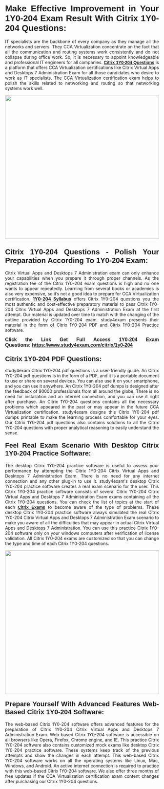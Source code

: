 <h1 style="text-align: justify;"><strong><span style="font-family:Lucida Sans Unicode,Lucida Grande,sans-serif;">Make Effective Improvement in Your 1Y0-204 Exam Result With Citrix 1Y0-204 Questions:</span></strong></h1>

<p style="text-align: justify;">IT specialists are the backbone of every company as they manage all the networks and servers. They CCA Virtualization concentrate on the fact that all the communication and routing systems work consistently and do not collapse during office work. So, it is necessary to appoint knowledgeable and professional IT engineers for all companies. <a href="https://www.study4exam.com/citrix/free-1y0-204-questions"><span style="font-family:Verdana,Geneva,sans-serif;"><strong>Citrix 1Y0-204 Questions</strong></span></a> is a platform that offers CCA Virtualization certifications like Citrix Virtual Apps and Desktops 7 Administration Exam for all those candidates who desire to work as IT specialists. The CCA Virtualization certification exam helps to polish the skills related to networking and routing so that networking systems work well.</p>

<p style="text-align: justify;"><a href="https://www.study4exam.com/citrix/1y0-204"><img alt="" src="https://www.thequestionanswers.com/wp-content/uploads/2022/02/Study4Exam-Cert-Exams-Questions.webp" style="width: 100%; height: 470px;" /></a></p>

<h2 style="text-align: justify;"><strong><span style="font-size:24px;"><span style="font-family:Lucida Sans Unicode,Lucida Grande,sans-serif;">Citrix 1Y0-204 Questions - Polish Your Preparation According To 1Y0-204 Exam:</span></span></strong></h2>

<p style="text-align: justify;">Citrix Virtual Apps and Desktops 7 Administration exam can only enhance your capabilities when you prepare it through proper channels. As the registration fee of the Citrix 1Y0-204 exam questions is high and no one wants to appear repeatedly. Learning from several books or academies is also very expensive, so it’s not a good idea to prepare for CCA Virtualization certification. <a href="https://www.study4exam.com/citrix/syllabus/1y0-204"><strong>1Y0-204 Syllabus</strong></a> offers Citrix 1Y0-204 questions you the most authentic and cost-effective preparatory material to pass Citrix 1Y0-204 Citrix Virtual Apps and Desktops 7 Administration Exam at the first attempt. Our material is updated over time to match with the changing of the outline provided by Citrix 1Y0-204 exam. study4exam presents their material in the form of Citrix 1Y0-204 PDF and Citrix 1Y0-204 Practice software.</p>

<p style="text-align: justify;"><strong><span style="font-size:16px;"><span style="font-family:Lucida Sans Unicode,Lucida Grande,sans-serif;">Click the Link Get Full Access 1Y0-204 Exam Questions: <a href="https://www.study4exam.com/citrix/1y0-204">https://www.study4exam.com/citrix/1y0-204</a></span></span></strong></p>

<h3 style="text-align: justify;"><span style="font-size:22px;"><strong><span style="font-family:Lucida Sans Unicode,Lucida Grande,sans-serif;">Citrix 1Y0-204 PDF Questions:</span></strong></span></h3>

<p style="text-align: justify;">study4exam Citrix 1Y0-204 pdf questions is a user-friendly guide. An Citrix 1Y0-204 pdf questions is in the form of a PDF, and it is a portable document to use or share on several devices. You can also use it on your smartphone, and you can use it anywhere. An Citrix 1Y0-204 pdf dumps is designed after the feedback of 90000 professionals from all around the globe. There is no need for installation and an internet connection, and you can use it right after purchase. An Citrix 1Y0-204 questions contains all the necessary problems which appeared in the past or may appear in the future CCA Virtualization certification. study4exam designs this Citrix 1Y0-204 pdf dumps printable to make the learning process comfortable for your eyes. Our Citrix 1Y0-204 pdf questions also contains solutions to all the Citrix 1Y0-204 questions with proper analytical reasoning to easily understand the sense.</p>

<h4 style="text-align: justify;"><strong><span style="font-size:22px;"><span style="font-family:Lucida Sans Unicode,Lucida Grande,sans-serif;">Feel Real Exam Scenario With Desktop Citrix 1Y0-204 Practice Software:</span></span></strong></h4>

<p style="text-align: justify;">The desktop Citrix 1Y0-204 practice software is useful to assess your performance by attempting the Citrix 1Y0-204 Citrix Virtual Apps and Desktops 7 Administration Exam. There is no need for any internet connection and any other plug-in to use it. study4exam's desktop Citrix 1Y0-204 practice software creates a real exam scenario for the user. This Citrix 1Y0-204 practice software consists of several Citrix 1Y0-204 Citrix Virtual Apps and Desktops 7 Administration Exam exams containing all the Citrix 1Y0-204 questions. You can check the list of topics at the start of each <a href="https://www.study4exam.com/citrix-exams"><span style="font-family:Verdana,Geneva,sans-serif;"><strong>Citrix Exams</strong></span></a> to become aware of the type of problems. These desktop Citrix 1Y0-204 practice software always simulated the real Citrix 1Y0-204 Citrix Virtual Apps and Desktops 7 Administration Exam scenario to make you aware of all the difficulties that may appear in actual Citrix Virtual Apps and Desktops 7 Administration. You can use this practice Citrix 1Y0-204 software only on your windows computers after verification of license validation. All Citrix 1Y0-204 exams are customized so that you can change the type and time of each Citrix 1Y0-204 questions.</p>

<p style="text-align: justify;"><a href="https://www.study4exam.com/citrix/1y0-204"><img alt="" src="https://www.thequestionanswers.com/wp-content/uploads/2022/02/Study4Exam-Cert-Exams-Questions-Discount.webp" style="width: 100%; height: 470px;" /></a></p>

<h4 style="text-align: justify;"><strong><span style="font-size:22px;"><span style="font-family:Lucida Sans Unicode,Lucida Grande,sans-serif;">Prepare Yourself With Advanced Features Web-Based Citrix 1Y0-204 Software:</span></span></strong></h4>

<p style="text-align: justify;">The web-based Citrix 1Y0-204 software offers advanced features for the preparation of Citrix 1Y0-204 Citrix Virtual Apps and Desktops 7 Administration Exam. Web-based Citrix 1Y0-204 software is accessible on all browsers like Opera, Firefox, Chrome engine, and IE. This practice Citrix 1Y0-204 software also contains customized mock exams like desktop Citrix 1Y0-204 practice software. These systems keep track of the previous attempts and show the changes in each attempt. This web-based Citrix 1Y0-204 software works on all the operating systems like Linux, Mac, Windows, and Android. An active internet connection is required to practice with this web-based Citrix 1Y0-204 software. We also offer three months of free updates if the CCA Virtualization certification exam content changes after purchasing our Citrix 1Y0-204 questions.</p>
